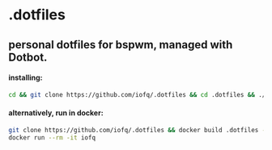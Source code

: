  .dotfiles
======
personal dotfiles for bspwm, managed with Dotbot.
---

#### installing:

```bash
cd && git clone https://github.com/iofq/.dotfiles && cd .dotfiles && ./install
```

#### alternatively, run in docker:
```bash
git clone https://github.com/iofq/.dotfiles && docker build .dotfiles -t iofq
docker run --rm -it iofq
```

